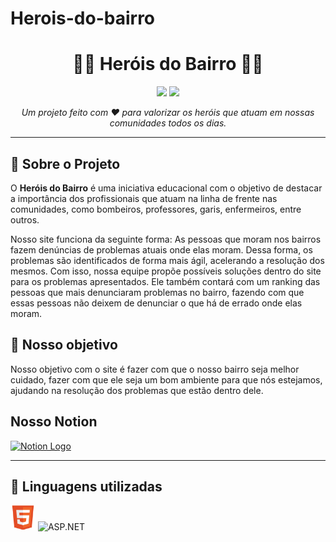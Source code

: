 # Herois-do-bairro
<h1 align="center">👨‍🚒 Heróis do Bairro 👩‍⚕️</h1>

<p align="center">
  <img src="https://img.shields.io/badge/Projeto-Educacional-blue" />
  <img src="https://img.shields.io/badge/Status-Em%20Desenvolvimento-yellow" />
</p>

<p align="center">
  <em>Um projeto feito com ❤️ para valorizar os heróis que atuam em nossas comunidades todos os dias.</em>
</p>

---

## 🧠 Sobre o Projeto

O **Heróis do Bairro** é uma iniciativa educacional com o objetivo de destacar a importância dos profissionais que atuam na linha de frente nas comunidades, como bombeiros, professores, garis, enfermeiros, entre outros.

Nosso site funciona da seguinte forma: As pessoas que moram nos bairros fazem denúncias de problemas atuais onde elas moram. Dessa forma, os problemas são identificados de forma mais ágil, acelerando a resolução dos mesmos. Com isso, nossa equipe propõe possíveis soluções dentro do site para os problemas apresentados.
Ele também contará com um ranking das pessoas que mais denunciaram problemas no bairro, fazendo com que essas pessoas não deixem de denunciar o que há de errado onde elas moram.

## 🎯 Nosso objetivo

Nosso objetivo com o site é fazer com que o nosso bairro seja melhor cuidado, fazer com que ele seja um bom ambiente para que nós estejamos, ajudando na resolução dos problemas que estão dentro dele.

## Nosso Notion

[![Notion Logo](<img src="https://cdn.jsdelivr.net/gh/devicons/devicon@latest/icons/notion/notion-original.svg"/>)](https://plant-beginner-7aa.notion.site/PROJETO-LTP-II-1e3ad16e797c80b29766d7ec87f84c58)

---

## 📁 Linguagens utilizadas
<p align="left">
  <img src="https://raw.githubusercontent.com/devicons/devicon/master/icons/html5/html5-original.svg" alt="HTML5" width="40" height="40"/>
  <img src="https://cdn.jsdelivr.net/gh/devicons/devicon/icons/dot-net/dot-net-original.svg" alt="ASP.NET" width="40" height="40"/>
</p>

